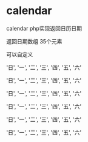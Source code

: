 # calendar
calendar  php实现返回日历日期

返回日期数组 35个元素

可以自定义

'日', '一', '二', '三', '四', '五', '六'

'日', '一', '二', '三', '四', '五', '六'

'日', '一', '二', '三', '四', '五', '六'

'日', '一', '二', '三', '四', '五', '六'

'日', '一', '二', '三', '四', '五', '六'

'日', '一', '二', '三', '四', '五', '六'
